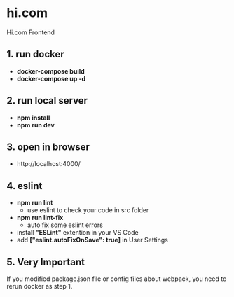 # hi.com
Hi.com Frontend

## 1. run docker
  - **docker-compose build**
  - **docker-compose up -d**


## 2. run local server
  - **npm install**
  - **npm run dev**

## 3. open in browser
  - http://localhost:4000/

## 4. eslint
  - **npm run lint**
    - use eslint to check your code in src folder
  - **npm run lint-fix**
    - auto fix some eslint errors
  - install **"ESLint"** extention in your VS Code
  - add **["eslint.autoFixOnSave": true]** in User Settings

## **5. Very Important**
If you modified package.json file or config files about webpack, you need to rerun docker as step 1.